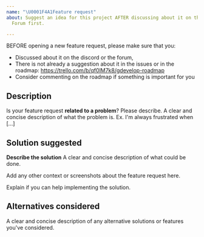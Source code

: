 ```yaml
---
name: "\U0001F4A1Feature request"
about: Suggest an idea for this project AFTER discussing about it on the Discord or
  Forum first.

---
```


BEFORE opening a new feature request, please make sure that you:
 * Discussed about it on the discord or the forum,
 * There is not already a suggestion about it in the issues or in the roadmap: https://trello.com/b/qf0lM7k8/gdevelop-roadmap
 * Consider commenting on the roadmap if something is important for you

## Description
Is your feature request **related to a problem**? Please describe.
A clear and concise description of what the problem is. Ex. I'm always frustrated when [...]

## Solution suggested
**Describe the solution**
A clear and concise description of what could be done.

Add any other context or screenshots about the feature request here.

Explain if you can help implementing the solution.

## **Alternatives considered**
A clear and concise description of any alternative solutions or features you've considered.

